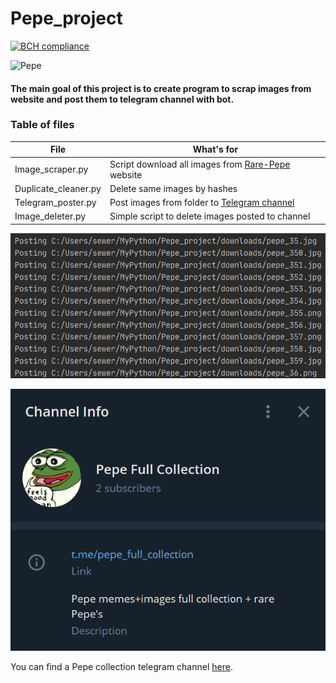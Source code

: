 # Pepe_project
[![BCH compliance](https://bettercodehub.com/edge/badge/UngeheurenUngeziefer/Pepe_project?branch=master)](https://bettercodehub.com/)

![Pepe](https://upload.wikimedia.org/wikipedia/ru/6/63/Feels_good_man.jpg)

#### The main goal of this project is to create program to scrap images from website and post them to telegram channel with bot.

### Table of files
File | What's for
------------ | -------------
Image_scraper.py | Script download all images from [Rare-Pepe](https://rare-pepe.com/) website
Duplicate_cleaner.py | Delete same images by hashes
Telegram_poster.py | Post images from folder to [Telegram channel](https://t.me/pepe_full_collection)
Image_deleter.py | Simple script to delete images posted to channel

![screen1](screen1.png)

![screen3](screen3.png)



You can find a Pepe collection telegram channel [here](https://t.me/pepe_full_collection).
